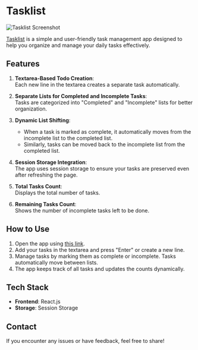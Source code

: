 
# Tasklist

![Tasklist Screenshot](https://i.ibb.co/TtJL3b8/Tasklist.png)

[Tasklist](https://hayyan-tasklist.netlify.app) is a simple and user-friendly task management app designed to help you organize and manage your daily tasks effectively.

## Features

1. **Textarea-Based Todo Creation**:  
   Each new line in the textarea creates a separate task automatically.

2. **Separate Lists for Completed and Incomplete Tasks**:  
   Tasks are categorized into "Completed" and "Incomplete" lists for better organization.

3. **Dynamic List Shifting**:  
   - When a task is marked as complete, it automatically moves from the incomplete list to the completed list.  
   - Similarly, tasks can be moved back to the incomplete list from the completed list.

4. **Session Storage Integration**:  
   The app uses session storage to ensure your tasks are preserved even after refreshing the page.

5. **Total Tasks Count**:  
   Displays the total number of tasks.

6. **Remaining Tasks Count**:  
   Shows the number of incomplete tasks left to be done.

## How to Use

1. Open the app using [this link](https://hayyan-tasklist.netlify.app).
2. Add your tasks in the textarea and press "Enter" or create a new line.
3. Manage tasks by marking them as complete or incomplete. Tasks automatically move between lists.
4. The app keeps track of all tasks and updates the counts dynamically.

## Tech Stack

- **Frontend**: React.js  
- **Storage**: Session Storage  

## Contact

If you encounter any issues or have feedback, feel free to share!
